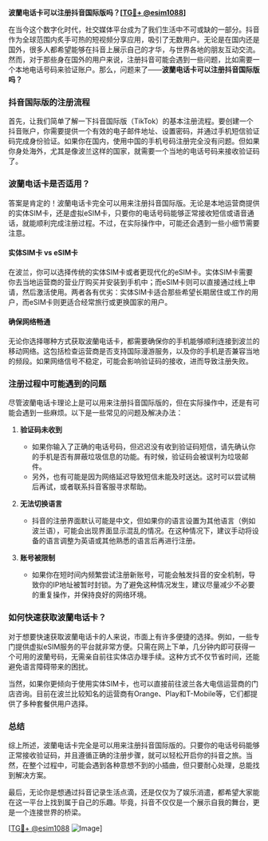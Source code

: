 **波蘭电话卡可以注册抖音国际版吗？[[TG💪+ @esim1088](https://t.me/s/esim1088)]**

在当今这个数字化时代，社交媒体平台成为了我们生活中不可或缺的一部分。抖音作为全球范围内炙手可热的短视频分享应用，吸引了无数用户。无论是在国内还是国外，很多人都希望能够在抖音上展示自己的才华，与世界各地的朋友互动交流。然而，对于那些身在国外的用户来说，注册抖音可能会遇到一些问题，比如需要一个本地电话号码来验证账户。那么，问题来了——**波蘭电话卡可以注册抖音国际版吗？**

### 抖音国际版的注册流程

首先，让我们简单了解一下抖音国际版（TikTok）的基本注册流程。要创建一个抖音账户，你需要提供一个有效的电子邮件地址、设置密码，并通过手机短信验证码完成身份验证。如果你在国内，使用中国的手机号码注册完全没有问题。但如果你身处海外，尤其是像波兰这样的国家，就需要一个当地的电话号码来接收验证码了。

### 波蘭电话卡是否适用？

答案是肯定的！波蘭电话卡完全可以用来注册抖音国际版。无论是本地运营商提供的实体SIM卡，还是虚拟eSIM卡，只要你的电话号码能够正常接收短信或语音通话，就能顺利完成注册过程。不过，在实际操作中，可能还会遇到一些小细节需要注意。

#### 实体SIM卡 vs eSIM卡

在波兰，你可以选择传统的实体SIM卡或者更现代化的eSIM卡。实体SIM卡需要你去当地运营商的营业厅购买并安装到手机中；而eSIM卡则可以直接通过线上申请，然后激活使用。两者各有优劣：实体SIM卡适合那些希望长期居住或工作的用户，而eSIM卡则更适合经常旅行或更换国家的用户。

#### 确保网络畅通

无论你选择哪种方式获取波蘭电话卡，都需要确保你的手机能够顺利连接到波兰的移动网络。这包括检查运营商是否支持国际漫游服务，以及你的手机是否兼容当地的频段。如果网络信号不稳定，可能会影响验证码的接收，进而导致注册失败。

### 注册过程中可能遇到的问题

尽管波蘭电话卡理论上是可以用来注册抖音国际版的，但在实际操作中，还是有可能会遇到一些麻烦。以下是一些常见的问题及解决办法：

1. **验证码未收到**
   - 如果你输入了正确的电话号码，但迟迟没有收到验证码短信，请先确认你的手机是否有屏蔽垃圾信息的功能。有时候，验证码会被误判为垃圾邮件。
   - 另外，也有可能是因为网络延迟导致短信未能及时送达。这时可以尝试稍后再试，或者联系抖音客服寻求帮助。

2. **无法切换语言**
   - 抖音的注册界面默认可能是中文，但如果你的语言设置为其他语言（例如波兰语），可能会出现界面显示混乱的情况。在这种情况下，建议手动将设备的语言调整为英语或其他熟悉的语言后再进行注册。

3. **账号被限制**
   - 如果你在短时间内频繁尝试注册新账号，可能会触发抖音的安全机制，导致你的IP地址被暂时封锁。为了避免这种情况发生，建议尽量减少不必要的重复操作，并保持良好的网络环境。

### 如何快速获取波蘭电话卡？

对于想要快速获取波蘭电话卡的人来说，市面上有许多便捷的选择。例如，一些专门提供虚拟eSIM服务的平台就非常方便。只需在网上下单，几分钟内即可获得一个可用的波蘭号码，无需亲自前往实体店办理手续。这种方式不仅节省时间，还能避免语言障碍带来的困扰。

当然，如果你更倾向于使用实体SIM卡，也可以直接前往波兰各大电信运营商的门店咨询。目前在波兰比较知名的运营商有Orange、Play和T-Mobile等，它们都提供了多种套餐供用户选择。

### 总结

综上所述，波蘭电话卡完全是可以用来注册抖音国际版的。只要你的电话号码能够正常接收验证码，并且遵循正确的注册步骤，就可以轻松开启你的抖音之旅。当然，在整个过程中，可能会遇到各种意想不到的小插曲，但只要耐心处理，总能找到解决方案。

最后，无论你是想通过抖音记录生活点滴，还是仅仅为了娱乐消遣，都希望大家能在这一平台上找到属于自己的乐趣。毕竟，抖音不仅仅是一个展示自我的舞台，更是一个连接世界的桥梁。

[[TG💪+ @esim1088](https://t.me/s/esim1088) ![Image](https://i.postimg.cc/4NQfJmqS/Snipaste-2025-05-13-00-14-12.png)]